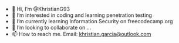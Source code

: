 - 👋 Hi, I’m @KhristianG93
- 👀 I’m interested in coding and learning penetration testing
- 🌱 I’m currently learning Information Security on freecodecamp.org
- 💞️ I’m looking to collaborate on ...
- 📫 How to reach me. Email: khristian.garcia@outlook.com   

<!---
Khristiang93/Khristiang93 is a ✨ special ✨ repository because its `README.md` (this file) appears on your GitHub profile.
You can click the Preview link to take a look at your changes.
--->
